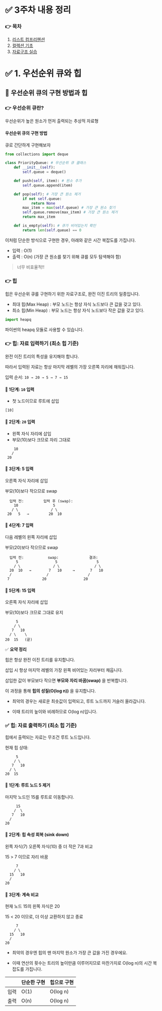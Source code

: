 # ✅ 3주차 내용 정리

### 👉 목차
1. [리스트 컴프리헨션](#1-리스트-컴프리헨션)
2. [컬렉션 기초](#2-컬렉션-기초)
3. [자료구조 실습](#3-자료구조-실습)


# ✅ 1. 우선순위 큐와 힙

## 📌 우선순위 큐의 구현 방법과 힙
### 👉 우선순위 큐란?
우선순위가 높은 원소가 먼저 출력되는 추상적 자료형


#### 우선순위 큐의 구현 방법
큐로 간단하게 구현해보자

```python
from collections import deque

class PriorityQueue: # 우선순위 큐 클래스
    def __init__(self):
        self.queue = deque()

    def push(self, item): # 원소 추가
        self.queue.append(item)

    def pop(self): # 가장 큰 원소 제거
        if not self.queue:
            return None
        max_item = max(self.queue) # 가장 큰 원소 찾기
        self.queue.remove(max_item) # 가장 큰 원소 제거
        return max_item

    def is_empty(self): # 큐가 비어있는지 확인
        return len(self.queue) == 0
```

이처럼 단순한 방식으로 구현한 경우, 아래와 같은 시간 복잡도를 가집니다.
- 입력 : O(1)
- 출력 : O(n) (가장 큰 원소를 찾기 위해 큐를 모두 탐색해야 함)

> 너무 비효율적!!


### 👉 힙
힙은 우선순위 큐를 구현하기 위한 자료구조로, 완전 이진 트리의 일종입니다.

- 최대 힙(Max Heap) : 부모 노드는 항상 자식 노드보다 큰 값을 갖고 있다.
- 최소 힙(Min Heap) : 부모 노드는 항상 자식 노드보다 작은 값을 갖고 있다.

```python
import heapq
```
파이썬의 heapq 모듈로 사용할 수 있습니다.


### 👉 힙: 자료 입력하기 (최소 힙 기준)
완전 이진 트리의 특성을 유지해야 합니다.

따라서 입력된 자료는 항상 마지막 레벨의 가장 오른쪽 자리에 채워집니다.

입력 순서: `10 → 20 → 5 → 7 → 15`



#### 🌱 1단계: `10` 입력  
- 첫 노드이므로 루트에 삽입  

```
[10]
```
#### 🌱 2단계: `20` 입력  
- 왼쪽 자식 자리에 삽입  
- 부모(10)보다 크므로 자리 그대로  
```
    10
   /
 20
```

#### 🌱 3단계: 5 입력
오른쪽 자식 자리에 삽입

부모(10)보다 작으므로 swap

```
  입력 전:         입력 후 (swap):
    10                5
   / \               / \
 20   5   →         20  10
```

#### 🌱 4단계: 7 입력
다음 레벨의 왼쪽 자리에 삽입

부모(20)보다 작으므로 swap

```
  입력 전:           swap:              결과:
     5                 5                  5
    / \               / \                / \
  20  10   →        7   10     →       7   10
  /                /                  /
 7               20                 20
```

#### 🌱 5단계: 15 입력
오른쪽 자식 자리에 삽입

부모(10)보다 크므로 그대로 유지

```
     5
    / \
   7   10
  / \    \
20  15   (끝)
```

✅ **요약 정리**

힙은 항상 완전 이진 트리를 유지합니다.

삽입 시 항상 마지막 레벨의 가장 왼쪽 비어있는 자리부터 채웁니다.

삽입한 값이 부모보다 작으면 **부모와 자리 바꿈(swap)** 을 반복합니다.

이 과정을 통해 **힙의 성질(O(log n))** 을 유지합니다.


- 최악의 경우는 새로운 최솟값이 입력되고, 루트 노드까지 거슬러 올라갑니다.

- 이때 트리의 높이와 비례하므로 O(log n)입니다.

### ✅ 힙: 자료 출력하기 (최소 힙 기준)
힙에서 출력되는 자료는 무조건 루트 노드입니다.

현재 힙 상태:
```
     5
    / \
   7   10
  / \   
20  15
```

#### 🌾 1단계: 루트 노드 5 제거
마지막 노드인 15를 루트로 이동합니다.
```
     15
    /  \
   7   10
  /     
20
```

#### 🌾 2단계: 힙 속성 회복 (sink down)
왼쪽 자식(7) 오른쪽 자식(10) 중 더 작은 7과 비교

15 > 7 이므로 자리 바꿈

```
     7
    / \
  15   10
  /    
20
```


#### 🌾 3단계: 계속 비교
현재 노드 15의 왼쪽 자식은 20

15 < 20 이므로, 더 이상 교환하지 않고 종료

```
     7
    / \
  15   10
  /    
20
```

- 최악의 경우엔 힙의 맨 마지막 원소가 가장 큰 값을 가진 경우에요.

- 이때 연산의 횟수는 트리의 높이만큼 이루어지므로 마찬가지로 O(log n)의 시간 복잡도를 가집니다.


| |단순한 구현|힙으로 구현|
|--|--|--|
|입력|O(1)|O(log n)|
|출력|O(n)|O(log n)|


